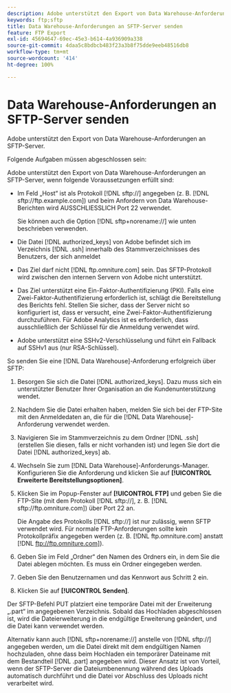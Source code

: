 ```yaml
---
description: Adobe unterstützt den Export von Data Warehouse-Anforderungen an SFTP-Server.
keywords: ftp;sftp
title: Data Warehouse-Anforderungen an SFTP-Server senden
feature: FTP Export
exl-id: 45694647-69ec-45e3-b614-4a936909a338
source-git-commit: 4daa5c8bdbcb483f23a3b8f75dde9eeb48516db8
workflow-type: tm+mt
source-wordcount: '414'
ht-degree: 100%

---
```


# Data Warehouse-Anforderungen an SFTP-Server senden

Adobe unterstützt den Export von Data Warehouse-Anforderungen an SFTP-Server.

Folgende Aufgaben müssen abgeschlossen sein:

Adobe unterstützt den Export von Data Warehouse-Anforderungen an SFTP-Server, wenn folgende Voraussetzungen erfüllt sind:

* Im Feld „Host“ ist als Protokoll [!DNL sftp://] angegeben (z. B. [!DNL sftp://ftp.example.com]) und beim Anfordern von Data Warehouse-Berichten wird AUSSCHLIESSLICH Port 22 verwendet.

   Sie können auch die Option [!DNL sftp+norename://] wie unten beschrieben verwenden.

* Die Datei [!DNL authorized_keys] von Adobe befindet sich im Verzeichnis [!DNL .ssh] innerhalb des Stammverzeichnisses des Benutzers, der sich anmeldet

* Das Ziel darf nicht [!DNL ftp.omniture.com] sein. Das SFTP-Protokoll wird zwischen den internen Servern von Adobe nicht unterstützt.
* Das Ziel unterstützt eine Ein-Faktor-Authentifizierung (PKI). Falls eine Zwei-Faktor-Authentifizierung erforderlich ist, schlägt die Bereitstellung des Berichts fehl. Stellen Sie sicher, dass der Server nicht so konfiguriert ist, dass er versucht, eine Zwei-Faktor-Authentifizierung durchzuführen. Für Adobe Analytics ist es erforderlich, dass ausschließlich der Schlüssel für die Anmeldung verwendet wird.
* Adobe unterstützt eine SSHv2-Verschlüsselung und führt ein Fallback auf SSHv1 aus (nur RSA-Schlüssel).

So senden Sie eine [!DNL Data Warehouse]-Anforderung erfolgreich über SFTP:

1. Besorgen Sie sich die Datei [!DNL authorized_keys]. Dazu muss sich ein unterstützter Benutzer Ihrer Organisation an die Kundenunterstützung wendet.
1. Nachdem Sie die Datei erhalten haben, melden Sie sich bei der FTP-Site mit den Anmeldedaten an, die für die [!DNL Data Warehouse]-Anforderung verwendet werden.
1. Navigieren Sie im Stammverzeichnis zu dem Ordner [!DNL .ssh] (erstellen Sie diesen, falls er nicht vorhanden ist) und legen Sie dort die Datei [!DNL authorized_keys] ab.

1. Wechseln Sie zum [!DNL Data Warehouse]-Anforderungs-Manager. Konfigurieren Sie die Anforderung und klicken Sie auf **[!UICONTROL Erweiterte Bereitstellungsoptionen]**.

1. Klicken Sie im Popup-Fenster auf **[!UICONTROL FTP]** und geben Sie die FTP-Site (mit dem Protokoll [!DNL sftp://], z. B. [!DNL sftp://ftp.omniture.com]) über Port 22 an.

   Die Angabe des Protokolls [!DNL sftp://] ist nur zulässig, wenn SFTP verwendet wird. Für normale FTP-Anforderungen sollte kein Protokollpräfix angegeben werden (z. B. [!DNL ftp.omniture.com] anstatt [!DNL ftp://ftp.omniture.com]).

1. Geben Sie im Feld „Ordner“ den Namen des Ordners ein, in dem Sie die Datei ablegen möchten. Es muss ein Ordner eingegeben werden.
1. Geben Sie den Benutzernamen und das Kennwort aus Schritt 2 ein.
1. Klicken Sie auf **[!UICONTROL Senden]**.

Der SFTP-Befehl PUT platziert eine temporäre Datei mit der Erweiterung „.part“ im angegebenen Verzeichnis. Sobald das Hochladen abgeschlossen ist, wird die Dateierweiterung in die endgültige Erweiterung geändert, und die Datei kann verwendet werden.

Alternativ kann auch [!DNL sftp+norename://] anstelle von [!DNL sftp://] angegeben werden, um die Datei direkt mit dem endgültigen Namen hochzuladen, ohne dass beim Hochladen ein temporärer Dateiname mit dem Bestandteil [!DNL .part] angegeben wird. Dieser Ansatz ist von Vorteil, wenn der SFTP-Server die Dateiumbenennung während des Uploads automatisch durchführt und die Datei vor Abschluss des Uploads nicht verarbeitet wird.
